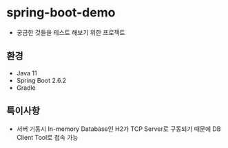 # spring-boot-demo
- 궁금한 것들을 테스트 해보기 위한 프로젝트

## 환경
- Java 11
- Spring Boot 2.6.2
- Gradle

## 특이사항
- 서버 기동시 In-memory Database인 H2가 TCP Server로 구동되기 때문에 DB Client Tool로 접속 가능